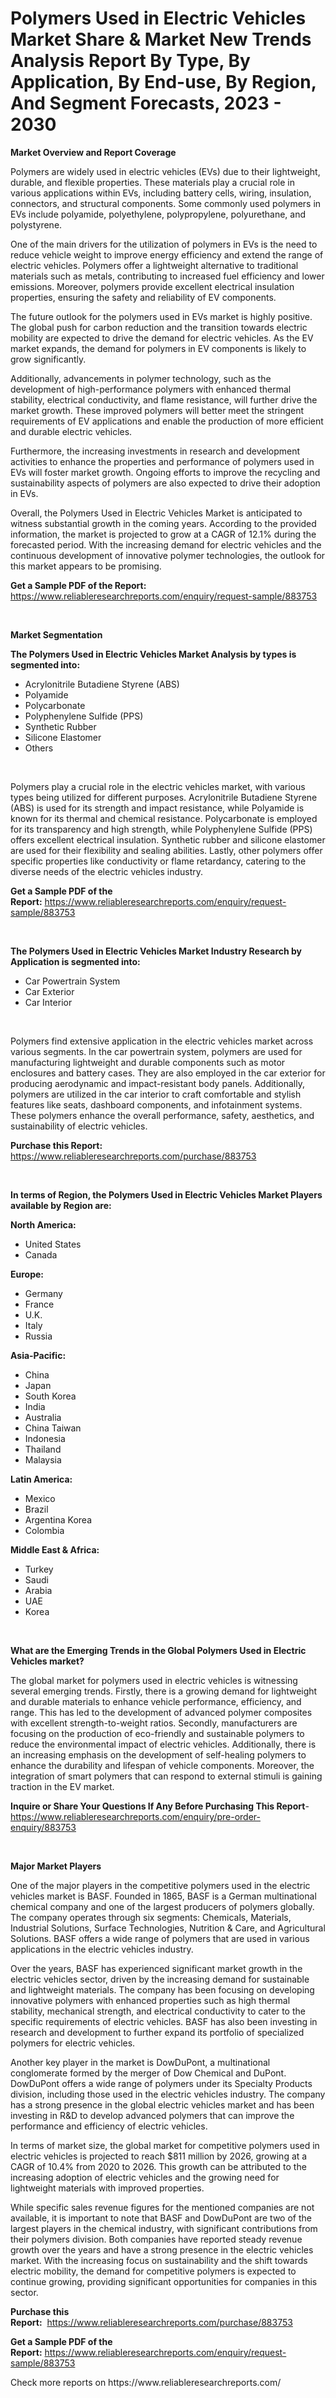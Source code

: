 <p><h1>Polymers Used in Electric Vehicles Market Share & Market New Trends Analysis Report By Type, By Application, By End-use, By Region, And Segment Forecasts, 2023 - 2030</h1></p><p><strong>Market Overview and Report Coverage</strong></p>
<p><p>Polymers are widely used in electric vehicles (EVs) due to their lightweight, durable, and flexible properties. These materials play a crucial role in various applications within EVs, including battery cells, wiring, insulation, connectors, and structural components. Some commonly used polymers in EVs include polyamide, polyethylene, polypropylene, polyurethane, and polystyrene. </p><p>One of the main drivers for the utilization of polymers in EVs is the need to reduce vehicle weight to improve energy efficiency and extend the range of electric vehicles. Polymers offer a lightweight alternative to traditional materials such as metals, contributing to increased fuel efficiency and lower emissions. Moreover, polymers provide excellent electrical insulation properties, ensuring the safety and reliability of EV components.</p><p>The future outlook for the polymers used in EVs market is highly positive. The global push for carbon reduction and the transition towards electric mobility are expected to drive the demand for electric vehicles. As the EV market expands, the demand for polymers in EV components is likely to grow significantly.</p><p>Additionally, advancements in polymer technology, such as the development of high-performance polymers with enhanced thermal stability, electrical conductivity, and flame resistance, will further drive the market growth. These improved polymers will better meet the stringent requirements of EV applications and enable the production of more efficient and durable electric vehicles.</p><p>Furthermore, the increasing investments in research and development activities to enhance the properties and performance of polymers used in EVs will foster market growth. Ongoing efforts to improve the recycling and sustainability aspects of polymers are also expected to drive their adoption in EVs.</p><p>Overall, the Polymers Used in Electric Vehicles Market is anticipated to witness substantial growth in the coming years. According to the provided information, the market is projected to grow at a CAGR of 12.1% during the forecasted period. With the increasing demand for electric vehicles and the continuous development of innovative polymer technologies, the outlook for this market appears to be promising.</p></p>
<p><strong>Get a Sample PDF of the Report:</strong> <a href="https://www.reliableresearchreports.com/enquiry/request-sample/883753">https://www.reliableresearchreports.com/enquiry/request-sample/883753</a></p>
<p>&nbsp;</p>
<p><strong>Market Segmentation</strong></p>
<p><strong>The Polymers Used in Electric Vehicles Market Analysis by types is segmented into:</strong></p>
<p><ul><li>Acrylonitrile Butadiene Styrene (ABS)</li><li>Polyamide</li><li>Polycarbonate</li><li>Polyphenylene Sulfide (PPS)</li><li>Synthetic Rubber</li><li>Silicone Elastomer</li><li>Others</li></ul></p>
<p>&nbsp;</p>
<p><p>Polymers play a crucial role in the electric vehicles market, with various types being utilized for different purposes. Acrylonitrile Butadiene Styrene (ABS) is used for its strength and impact resistance, while Polyamide is known for its thermal and chemical resistance. Polycarbonate is employed for its transparency and high strength, while Polyphenylene Sulfide (PPS) offers excellent electrical insulation. Synthetic rubber and silicone elastomer are used for their flexibility and sealing abilities. Lastly, other polymers offer specific properties like conductivity or flame retardancy, catering to the diverse needs of the electric vehicles industry.</p></p>
<p><strong>Get a Sample PDF of the Report:</strong>&nbsp;<a href="https://www.reliableresearchreports.com/enquiry/request-sample/883753">https://www.reliableresearchreports.com/enquiry/request-sample/883753</a></p>
<p>&nbsp;</p>
<p><strong>The Polymers Used in Electric Vehicles Market Industry Research by Application is segmented into:</strong></p>
<p><ul><li>Car Powertrain System</li><li>Car Exterior</li><li>Car Interior</li></ul></p>
<p>&nbsp;</p>
<p><p>Polymers find extensive application in the electric vehicles market across various segments. In the car powertrain system, polymers are used for manufacturing lightweight and durable components such as motor enclosures and battery cases. They are also employed in the car exterior for producing aerodynamic and impact-resistant body panels. Additionally, polymers are utilized in the car interior to craft comfortable and stylish features like seats, dashboard components, and infotainment systems. These polymers enhance the overall performance, safety, aesthetics, and sustainability of electric vehicles.</p></p>
<p><strong>Purchase this Report:</strong>&nbsp; <a href="https://www.reliableresearchreports.com/purchase/883753">https://www.reliableresearchreports.com/purchase/883753</a></p>
<p>&nbsp;</p>
<p><strong>In terms of Region, the Polymers Used in Electric Vehicles Market Players available by Region are:</strong></p>
<p>
    <p> <strong> North America: </strong>
        <ul>
            <li>United States</li>
            <li>Canada</li>
        </ul>
        </p> 
    <p> <strong> Europe: </strong>
        <ul>
            <li>Germany</li>
            <li>France</li>
            <li>U.K.</li>
            <li>Italy</li>
            <li>Russia</li>
        </ul>
        </p> 
    <p> <strong> Asia-Pacific: </strong>
        <ul>
            <li>China</li>
            <li>Japan</li>
            <li>South Korea</li>
            <li>India</li>
            <li>Australia</li>
            <li>China Taiwan</li>
            <li>Indonesia</li>
            <li>Thailand</li>
            <li>Malaysia</li>
        </ul>
        </p> 
    <p> <strong> Latin America: </strong>
        <ul>
            <li>Mexico</li>
            <li>Brazil</li>
            <li>Argentina Korea</li>
            <li>Colombia</li>
        </ul>
        </p> 
    <p> <strong> Middle East & Africa: </strong>
        <ul>
            <li>Turkey</li>
            <li>Saudi</li>
            <li>Arabia</li>
            <li>UAE</li>
            <li>Korea</li>
        </ul>
    </p>
    </p>
<p>&nbsp;</p>
<p><strong>What are the Emerging Trends in the Global Polymers Used in Electric Vehicles market?</strong></p>
<p><p>The global market for polymers used in electric vehicles is witnessing several emerging trends. Firstly, there is a growing demand for lightweight and durable materials to enhance vehicle performance, efficiency, and range. This has led to the development of advanced polymer composites with excellent strength-to-weight ratios. Secondly, manufacturers are focusing on the production of eco-friendly and sustainable polymers to reduce the environmental impact of electric vehicles. Additionally, there is an increasing emphasis on the development of self-healing polymers to enhance the durability and lifespan of vehicle components. Moreover, the integration of smart polymers that can respond to external stimuli is gaining traction in the EV market.</p></p>
<p><strong>Inquire or Share Your Questions If Any Before Purchasing This Report</strong>- <a href="https://www.reliableresearchreports.com/enquiry/pre-order-enquiry/883753">https://www.reliableresearchreports.com/enquiry/pre-order-enquiry/883753</a></p>
<p>&nbsp;</p>
<p><strong>Major Market Players</strong></p>
<p><p>One of the major players in the competitive polymers used in the electric vehicles market is BASF. Founded in 1865, BASF is a German multinational chemical company and one of the largest producers of polymers globally. The company operates through six segments: Chemicals, Materials, Industrial Solutions, Surface Technologies, Nutrition & Care, and Agricultural Solutions. BASF offers a wide range of polymers that are used in various applications in the electric vehicles industry.</p><p>Over the years, BASF has experienced significant market growth in the electric vehicles sector, driven by the increasing demand for sustainable and lightweight materials. The company has been focusing on developing innovative polymers with enhanced properties such as high thermal stability, mechanical strength, and electrical conductivity to cater to the specific requirements of electric vehicles. BASF has also been investing in research and development to further expand its portfolio of specialized polymers for electric vehicles.</p><p>Another key player in the market is DowDuPont, a multinational conglomerate formed by the merger of Dow Chemical and DuPont. DowDuPont offers a wide range of polymers under its Specialty Products division, including those used in the electric vehicles industry. The company has a strong presence in the global electric vehicles market and has been investing in R&D to develop advanced polymers that can improve the performance and efficiency of electric vehicles.</p><p>In terms of market size, the global market for competitive polymers used in electric vehicles is projected to reach $811 million by 2026, growing at a CAGR of 10.4% from 2020 to 2026. This growth can be attributed to the increasing adoption of electric vehicles and the growing need for lightweight materials with improved properties.</p><p>While specific sales revenue figures for the mentioned companies are not available, it is important to note that BASF and DowDuPont are two of the largest players in the chemical industry, with significant contributions from their polymers division. Both companies have reported steady revenue growth over the years and have a strong presence in the electric vehicles market. With the increasing focus on sustainability and the shift towards electric mobility, the demand for competitive polymers is expected to continue growing, providing significant opportunities for companies in this sector.</p></p>
<p><strong>Purchase this Report:</strong>&nbsp;&nbsp;<a href="https://www.reliableresearchreports.com/purchase/883753">https://www.reliableresearchreports.com/purchase/883753</a></p>
<p></p>
<p><strong>Get a Sample PDF of the Report:</strong>&nbsp;<a href="https://www.reliableresearchreports.com/enquiry/request-sample/883753">https://www.reliableresearchreports.com/enquiry/request-sample/883753</a></p>
<p>Check more reports on https://www.reliableresearchreports.com/</p>